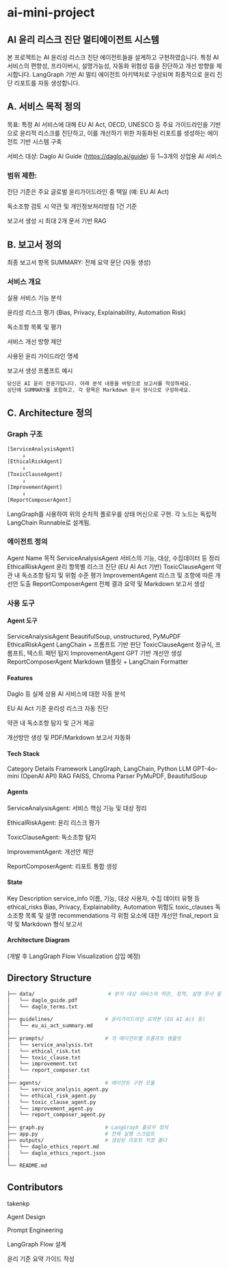 # ai-mini-project

## AI 윤리 리스크 진단 멀티에이전트 시스템
본 프로젝트는 AI 윤리성 리스크 진단 에이전트들을 설계하고 구현하였습니다.
특정 AI 서비스의 편향성, 프라이버시, 설명가능성, 자동화 위험성 등을 진단하고 개선 방향을 제시합니다. 
LangGraph 기반 AI 멀티 에이전트 아키텍처로 구성되며 최종적으로 윤리 진단 리포트를 자동 생성합니다.

## A. 서비스 목적 정의
목표: 특정 AI 서비스에 대해 EU AI Act, OECD, UNESCO 등 주요 가이드라인을 기반으로 윤리적 리스크를 진단하고, 이를 개선하기 위한 자동화된 리포트를 생성하는 에이전트 기반 시스템 구축

서비스 대상: Daglo AI Guide (https://daglo.ai/guide) 등 1~3개의 상업용 AI 서비스

### 범위 제한:

진단 기준은 주요 글로벌 윤리가이드라인 중 택일 (예: EU AI Act)

독소조항 검토 시 약관 및 개인정보처리방침 1건 기준

보고서 생성 시 최대 2개 문서 기반 RAG

## B. 보고서 정의
최종 보고서 항목
SUMMARY: 전체 요약 문단 (자동 생성)

### 서비스 개요

실용 서비스 기능 분석

윤리성 리스크 평가 (Bias, Privacy, Explainability, Automation Risk)

독소조항 목록 및 평가

서비스 개선 방향 제안

사용된 윤리 가이드라인 명세

보고서 생성 프롬프트 예시

```bash
당신은 AI 윤리 전문가입니다. 아래 분석 내용을 바탕으로 보고서를 작성하세요. 
상단에 SUMMARY를 포함하고, 각 항목은 Markdown 문서 형식으로 구성하세요.
```

## C. Architecture 정의

### Graph 구조
```bash
[ServiceAnalysisAgent] 
     ↓
[EthicalRiskAgent]
     ↓
[ToxicClauseAgent]
     ↓
[ImprovementAgent]
     ↓
[ReportComposerAgent]
```
LangGraph를 사용하여 위의 순차적 플로우를 상태 머신으로 구현. 각 노드는 독립적 LangChain Runnable로 설계됨.

### 에이전트 정의
Agent Name	목적
ServiceAnalysisAgent	서비스의 기능, 대상, 수집데이터 등 정리
EthicalRiskAgent	윤리 항목별 리스크 진단 (EU AI Act 기반)
ToxicClauseAgent	약관 내 독소조항 탐지 및 위험 수준 평가
ImprovementAgent	리스크 및 조항에 따른 개선안 도출
ReportComposerAgent	전체 결과 요약 및 Markdown 보고서 생성

### 사용 도구
#### Agent	도구
ServiceAnalysisAgent	BeautifulSoup, unstructured, PyMuPDF
EthicalRiskAgent	LangChain + 프롬프트 기반 판단
ToxicClauseAgent	정규식, 프롬프트, 텍스트 패턴 탐지
ImprovementAgent	GPT 기반 개선안 생성
ReportComposerAgent	Markdown 템플릿 + LangChain Formatter

#### Features
Daglo 등 실제 상용 AI 서비스에 대한 자동 분석

EU AI Act 기준 윤리성 리스크 자동 진단

약관 내 독소조항 탐지 및 근거 제공

개선방안 생성 및 PDF/Markdown 보고서 자동화

#### Tech Stack
Category	Details
Framework	LangGraph, LangChain, Python
LLM	GPT-4o-mini (OpenAI API)
RAG	FAISS, Chroma
Parser	PyMuPDF, BeautifulSoup

#### Agents
ServiceAnalysisAgent: 서비스 핵심 기능 및 대상 정리

EthicalRiskAgent: 윤리 리스크 평가

ToxicClauseAgent: 독소조항 탐지

ImprovementAgent: 개선안 제안

ReportComposerAgent: 리포트 통합 생성

#### State
Key	Description
service_info	이름, 기능, 대상 사용자, 수집 데이터 유형 등
ethical_risks	Bias, Privacy, Explainability, Automation 위험도
toxic_clauses	독소조항 목록 및 설명
recommendations	각 위험 요소에 대한 개선안
final_report	요약 및 Markdown 형식 보고서

#### Architecture Diagram
(개발 후 LangGraph Flow Visualization 삽입 예정)

## Directory Structure
```bash
├── data/                        # 분석 대상 서비스의 약관, 정책, 설명 문서 등
│   └── daglo_guide.pdf
│   └── daglo_terms.txt
│
├── guidelines/                 # 윤리가이드라인 요약본 (EU AI Act 등)
│   └── eu_ai_act_summary.md
│
├── prompts/                    # 각 에이전트별 프롬프트 템플릿
│   └── service_analysis.txt
│   └── ethical_risk.txt
│   └── toxic_clause.txt
│   └── improvement.txt
│   └── report_composer.txt
│
├── agents/                     # 에이전트 구현 모듈
│   └── service_analysis_agent.py
│   └── ethical_risk_agent.py
│   └── toxic_clause_agent.py
│   └── improvement_agent.py
│   └── report_composer_agent.py
│
├── graph.py                    # LangGraph 플로우 정의
├── app.py                      # 전체 실행 스크립트
├── outputs/                    # 생성된 리포트 저장 폴더
│   └── daglo_ethics_report.md
│   └── daglo_ethics_report.json
│
└── README.md
```

## Contributors

takenkp

Agent Design

Prompt Engineering

LangGraph Flow 설계

윤리 기준 요약 가이드 작성


